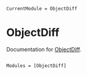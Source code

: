 ```@meta
CurrentModule = ObjectDiff
```

# ObjectDiff

Documentation for [ObjectDiff](https://github.com/theogf/ObjectDiff.jl).

```@index
```

```@autodocs
Modules = [ObjectDiff]
```
